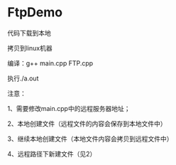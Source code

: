 # FtpDemo

代码下载到本地

拷贝到linux机器

编译：g++ main.cpp FTP.cpp

执行./a.out


注意：

1、需要修改main.cpp中的远程服务器地址；

2、本地创建文件（远程文件的内容会保存到本地文件中）

3、继续本地创建文件（本地文件内容会拷贝到远程文件中）

4、远程路径下新建文件（见2）
